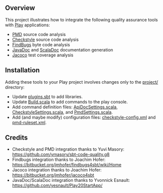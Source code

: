 Overview
--------

This project illustrates how to integrate the following quality assurance tools with [Play](http://www.playframework.com/) applications:

  * [PMD](http://pmd.sourceforge.net/) source code analysis
  * [Checkstyle](http://checkstyle.sourceforge.net/) source code analysis
  * [FindBugs](http://findbugs.sourceforge.net/) byte code analysis
  * [JavaDoc](http://www.oracle.com/technetwork/java/javase/documentation/index-jsp-135444.html) and [ScalaDoc](http://docs.scala-lang.org/style/scaladoc.html) documentation generation
  * [Jacoco](http://www.eclemma.org/jacoco/) test coverage analysis

Installation
------------

Adding these tools to your Play project involves changes only to the [project/](https://github.com/ics-software-engineering/play-example-quality-assurance/tree/master/project) directory:

  * Update [plugins.sbt](https://github.com/ics-software-engineering/play-example-quality-assurance/blob/master/project/plugins.sbt) to add libraries.
  * Update [Build.scala](https://github.com/ics-software-engineering/play-example-quality-assurance/blob/master/project/Build.scala) to add commands to the play console.
  * Add command definition files: [ApiDocSettings.scala](https://github.com/ics-software-engineering/play-example-quality-assurance/blob/master/project/ApiDocSettings.scala), [CheckstyleSettings.scala](https://github.com/ics-software-engineering/play-example-quality-assurance/blob/master/project/CheckstyleSettings.scala), and [PmdSettings.scala](https://github.com/ics-software-engineering/play-example-quality-assurance/blob/master/project/PmdSettings.scala).
  * Add (and maybe modify) configuration files: [checkstyle-config.xml](https://github.com/ics-software-engineering/play-example-quality-assurance/blob/master/project/checkstyle-config.xml) and [pmd-ruleset.xml](https://github.com/ics-software-engineering/play-example-quality-assurance/blob/master/project/pmd-ruleset.xml).


Credits
-------

  * Checkstyle and PMD integration thanks to Yuvi Masory: https://github.com/ymasory/sbt-code-quality.g8
  * Findbugs integration thanks to Joachim Hofer: https://bitbucket.org/jmhofer/findbugs4sbt/wiki/Home
  * Jacoco integration thanks to Joachim Hofer: https://bitbucket.org/jmhofer/jacoco4sbt
  * JavaDoc/ScalaDoc integration thanks to Yvonnick Esnault: https://github.com/yesnault/Play20StartApp/



